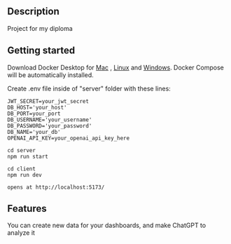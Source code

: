 ## Description

Project for my diploma

## Getting started

Download Docker Desktop for [Mac](https://desktop.docker.com/mac/main/amd64/Docker.dmg?utm_source=docker&utm_medium=webreferral&utm_campaign=dd-smartbutton&utm_location=module) , [Linux](https://docs.docker.com/desktop/linux/install/) and [Windows](https://desktop.docker.com/win/main/amd64/Docker%20Desktop%20Installer.exe?utm_source=docker&utm_medium=webreferral&utm_campaign=dd-smartbutton&utm_location=header). Docker Compose will be automatically installed.

Create .env file inside of "server" folder with these lines:

```
JWT_SECRET=your_jwt_secret
DB_HOST='your_host'
DB_PORT=your_port
DB_USERNAME='your_username'
DB_PASSWORD='your_password'
DB_NAME='your_db'
OPENAI_API_KEY=your_openai_api_key_here
```

```
cd server
npm run start
```

```
cd client
npm run dev
```

```
opens at http://localhost:5173/
```

## Features

You can create new data for your dashboards, and make ChatGPT to analyze it
